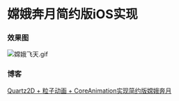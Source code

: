 # 嫦娥奔月简约版iOS实现

### 效果图
![嫦娥飞天.gif](https://p1-juejin.byteimg.com/tos-cn-i-k3u1fbpfcp/1d29e8828b4745a094f6efa53feaa0c2~tplv-k3u1fbpfcp-watermark.image?)

### 博客
[Quartz2D + 粒子动画 + CoreAnimation实现简约版嫦娥奔月](https://juejin.cn/post/7008847291721351199)
